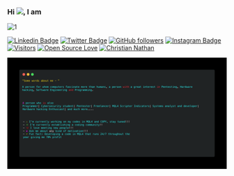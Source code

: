 <!---
title: TheDudeThatCode
date: '2020-14-05'
spoiler: Multimedia Realtime Readme Template
categories: ["multimedia", "all-profile"]
githubUsername: 'TheDudeThatCode'
--->

### Hi <img src="https://github.com/TheDudeThatCode/TheDudeThatCode/blob/master/Assets/Hi.gif" width="29px">, I am 
![1](https://github.com/Suares5k/Suares5k/blob/master/2024-03dsfdf2.gif)

<div align="centre">

[![Linkedin Badge](https://img.shields.io/badge/-Christian%20Nathan-blue?style=social&logo=Linkedin&logoColor=blue&link=https://www.linkedin.com/in/christiannathann/)](https://www.linkedin.com/in/christiannathann/) [![Twitter Badge](http://img.shields.io/badge/-@chriskavashaki-1ca0f1?style=social&logo=twitter&logoColor=blue&link=https://twitter.com/chriskavashaki)](https://twitter.com/chriskavashaki) [![GitHub followers](https://img.shields.io/github/followers/Suares5k?label=Follow&style=social)](https://github.com/Suares5k/?tab=follow)
[![Instagram Badge](https://img.shields.io/badge/--blue?style=social&logo=Instagram&link=https://www.instagram.com//)](https://www.instagram.com/) [![Visitors](https://visitor-badge.glitch.me/badge?page_id=Suares5k.visitor-badge)](https://github.com/Suares5k) [![Open Source Love](https://badges.frapsoft.com/os/v2/open-source.svg?v=103)](https://github.com/Suares5k)
 [![Christian Nathan](https://cdn.rawgit.com/sindresorhus/awesome/d7305f38d29fed78fa85652e3a63e154dd8e8829/media/badge.svg)](http://velhofumante.com/)

 </div>

![carbon](https://github.com/Suares5k/Suares5k/blob/master/code2%20(1)%20(1).png)

<!---

## Tech I Fonder
 


![alt](https://github.com/VedantKhairnar/VedantKhairnar/blob/master/assets/linkedinBack1.png)

A person for whom computers fascinate more than humans, a person with a great interest in Pentesting, Hardware hacking, Software Engineering and Programming.

A person who is also
Dev| Intern@Tesselate Imaging| Beta Microsoft Student Partner| Freelancer| DSC RCOEM Core| AI Mentor @Tesseract Coding| FOSS Enthusiast| in a DEEP Life!!

Pythonic Developer, Freelancer, Philantrophist, Graphics Designer and much more.... 


- 🔭 I’m currently working on my startup, Stay Tuned!!!
- 🌱 I’m currently establishing a coding community!! 
- 👯 I love to meet new people!!!
- 🧥 Corrupt Fear US, The Honest Support US, The Heroic join US, Everyone Expect US!!
- 💬 Ask me about any sort of motivation!!!
- 📫 How to reach me: [http://vedantkhairnar.ml/](http://vedantkhairnar.ml/)
- ⚡ Fun fact: Gimme Music and I will work 48hrs a day!!

![Vedant's github stats](https://github-readme-stats.vercel.app/api?username=VedantKhairnar&hide=["issues"]&show_icons=true)

-->

<!--### Consider leaving a :star: for **[Chest X-Ray COVID-19](https://github.com/VedantKhairnar/COVID-19-Chest-X-Ray-Infection-Classification) :mask: [Detection](https://github.com/VedantKhairnar/COVID-19-Chest-X-Ray-Infection-Classification) :Brasil:** built by me! :hugs: <br>





<!--[![](https://sourcerer.io/fame/VedantKhairnar/VedantKhairnar/VedantKhairnar.github.io/images/0)](https://sourcerer.io/fame/VedantKhairnar/VedantKhairnar/VedantKhairnar.github.io/links/0)[![](https://sourcerer.io/fame/VedantKhairnar/VedantKhairnar/VedantKhairnar.github.io/images/1)](https://sourcerer.io/fame/VedantKhairnar/VedantKhairnar/VedantKhairnar.github.io/links/1)[![](https://sourcerer.io/fame/VedantKhairnar/VedantKhairnar/VedantKhairnar.github.io/images/2)](https://sourcerer.io/fame/VedantKhairnar/VedantKhairnar/VedantKhairnar.github.io/links/2)[![](https://sourcerer.io/fame/VedantKhairnar/VedantKhairnar/VedantKhairnar.github.io/images/3)](https://sourcerer.io/fame/VedantKhairnar/VedantKhairnar/VedantKhairnar.github.io/links/3)[![](https://sourcerer.io/fame/VedantKhairnar/VedantKhairnar/VedantKhairnar.github.io/images/4)](https://sourcerer.io/fame/VedantKhairnar/VedantKhairnar/VedantKhairnar.github.io/links/4)[![](https://sourcerer.io/fame/VedantKhairnar/VedantKhairnar/VedantKhairnar.github.io/images/5)](https://sourcerer.io/fame/VedantKhairnar/VedantKhairnar/VedantKhairnar.github.io/links/5)[![](https://sourcerer.io/fame/VedantKhairnar/VedantKhairnar/VedantKhairnar.github.io/images/6)](https://sourcerer.io/fame/VedantKhairnar/VedantKhairnar/VedantKhairnar.github.io/links/6)[![](https://sourcerer.io/fame/VedantKhairnar/VedantKhairnar/VedantKhairnar.github.io/images/7)](https://sourcerer.io/fame/VedantKhairnar/VedantKhairnar/VedantKhairnar.github.io/links/7)



![Made with love in Brasil](https://madewithlove.now.sh/in?heart=true&template=for-the-badge)

## ⭐️ from [Vedant Khairnar](https://github.com/VedantKhairnar)
